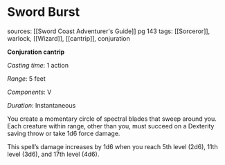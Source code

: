 # Sword Burst
sources: [[Sword Coast Adventurer's Guide]] pg 143
tags: [[Sorceror]], warlock, [[Wizard]], [[cantrip]], conjuration

**Conjuration cantrip**

*Casting time*: 1 action

*Range*: 5 feet

*Components*: V

*Duration*: Instantaneous

You create a momentary circle of spectral blades that sweep around you. Each creature within range, other than you, must succeed on a Dexterity saving throw or take 1d6 force damage.

This spell’s damage increases by 1d6 when you reach 5th level (2d6), 11th level (3d6), and 17th level (4d6).
